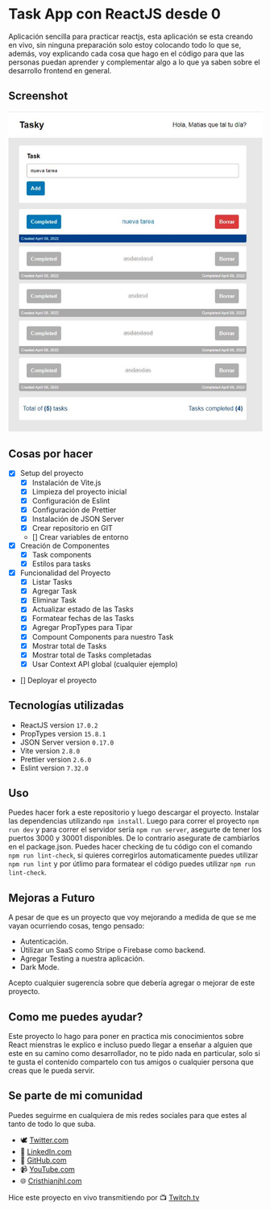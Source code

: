 # Task App con ReactJS desde 0

Aplicación sencilla para practicar reactjs, esta aplicación se esta creando en vivo, sin ninguna preparación solo estoy colocando todo lo que se, además, voy explicando cada cosa que hago en el código para que las personas puedan aprender y complementar algo a lo que ya saben sobre el desarrollo frontend en general.

## Screenshot

![Task APP desde 0 por cristhianjhl.com](./public/screenshot.JPG)

## Cosas por hacer

- [x] Setup del proyecto
  - [x] Instalación de Vite.js
  - [x] Limpieza del proyecto inicial
  - [x] Configuración de Eslint
  - [x] Configuración de Prettier
  - [x] Instalación de JSON Server
  - [x] Crear repositorio en GIT
  - [] Crear variables de entorno
- [x] Creación de Componentes
  - [x] Task components
  - [x] Estilos para tasks
- [x] Funcionalidad del Proyecto
  - [x] Listar Tasks
  - [x] Agregar Task
  - [x] Eliminar Task
  - [x] Actualizar estado de las Tasks
  - [x] Formatear fechas de las Tasks
  - [x] Agregar PropTypes para Tipar
  - [x] Compount Components para nuestro Task
  - [x] Mostrar total de Tasks
  - [x] Mostrar total de Tasks completadas
  - [x] Usar Context API global (cualquier ejemplo)
- [] Deployar el proyecto

## Tecnologías utilizadas

- ReactJS version `17.0.2`
- PropTypes version `15.8.1`
- JSON Server version `0.17.0`
- Vite version `2.8.0`
- Prettier version `2.6.0`
- Eslint version `7.32.0`

## Uso

Puedes hacer fork a este repositorio y luego descargar el proyecto. Instalar las dependencias utilizando `npm install`.
Luego para correr el proyecto `npm run dev` y para correr el servidor sería `npm run server`, asegurte de tener los puertos 3000 y 30001 disponibles. De lo contrario asegurate de cambiarlos en el package.json.
Puedes hacer checking de tu código con el comando `npm run lint-check`, si quieres corregirlos automaticamente puedes utilizar `npm run lint` y por útlimo para formatear el código puedes utilizar `npm run lint-check`.

## Mejoras a Futuro

A pesar de que es un proyecto que voy mejorando a medida de que se me vayan ocurriendo cosas, tengo pensado:

- Autenticación.
- Útilizar un SaaS como Stripe o Firebase como backend.
- Agregar Testing a nuestra aplicación.
- Dark Mode.

Acepto cualquier sugerencía sobre que debería agregar o mejorar de este proyecto.

## Como me puedes ayudar?

Este proyecto lo hago para poner en practica mis conocimientos sobre React mienstras le explico e incluso puedo llegar a enseñar a alguien que este en su camino como desarrollador, no te pido nada en particular, solo si te gusta el contenido compartelo con tus amigos o cualquier persona que creas que le pueda servir.

## Se parte de mi comunidad

Puedes seguirme en cualquiera de mis redes sociales para que estes al tanto de todo lo que suba.

- 🕊 [Twitter.com](https://twitter.com/cristhianjhlweb)
- 📘 [LinkedIn.com](https://www.linkedin.com/in/cristhianjhl/)
- 🦝 [GitHub.com](https://github.com/cristhianjhlweb)
- 📹 [YouTube.com](https://www.youtube.com/channel/UCHAghHz0ytlb7OthFRJRg7Q)
- 🌐 [Cristhianjhl.com](https://cristhianjhl.com?utm_source=github&utm_medium=referrer&utm_campaign=task_app_reactjs)

Hice este proyecto en vivo transmitiendo por 📺 [Twitch.tv](https://twitch.tv/ihasaku)
